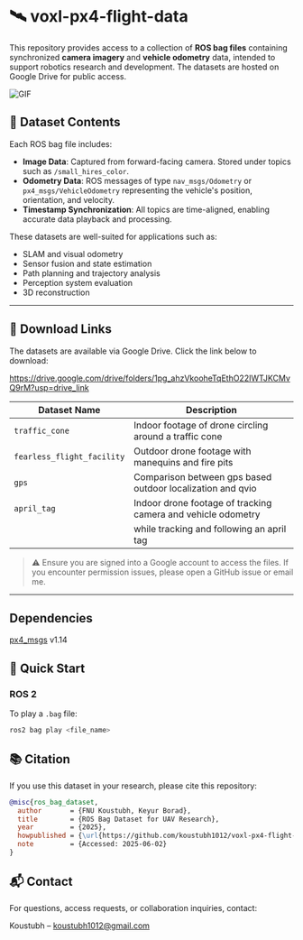 # 🛰️ voxl-px4-flight-data

This repository provides access to a collection of **ROS bag files** containing synchronized **camera imagery** and **vehicle odometry** data, intended to support robotics research and development. The datasets are hosted on Google Drive for public access.

![GIF](/dataset.gif)

## 📁 Dataset Contents

Each ROS bag file includes:

- **Image Data**: Captured from forward-facing camera. Stored under topics such as `/small_hires_color`.
- **Odometry Data**: ROS messages of type `nav_msgs/Odometry` or `px4_msgs/VehicleOdometry` representing the vehicle's position, orientation, and velocity.
- **Timestamp Synchronization**: All topics are time-aligned, enabling accurate data playback and processing.

These datasets are well-suited for applications such as:
- SLAM and visual odometry
- Sensor fusion and state estimation
- Path planning and trajectory analysis
- Perception system evaluation
- 3D reconstruction

---

## 🔗 Download Links

The datasets are available via Google Drive. Click the link below to download:

https://drive.google.com/drive/folders/1pg_ahzVkooheTqEthO22IWTJKCMvQ9rM?usp=drive_link

| Dataset Name                    | Description                                               
|---------------------------------|----------------------------------------------------------------|
| `traffic_cone`                  | Indoor footage of drone circling around a traffic cone         |
| `fearless_flight_facility`      | Outdoor drone footage with manequins and fire pits             |
| `gps`                           | Comparison between gps based outdoor localization and qvio     |
| `april_tag`                     | Indoor drone footage of tracking camera and vehicle odometry   |
|                                 | while tracking and following an april tag                      |

> ⚠️ Ensure you are signed into a Google account to access the files. If you encounter permission issues, please open a GitHub issue or email me.

---

## Dependencies

[px4_msgs](https://github.com/PX4/px4_msgs.git) v1.14 

## 🚀 Quick Start

### ROS 2
To play a `.bag` file:
```bash
ros2 bag play <file_name>
```

## 📚 Citation

If you use this dataset in your research, please cite this repository:
```bibtex
@misc{ros_bag_dataset,
  author       = {FNU Koustubh, Keyur Borad},
  title        = {ROS Bag Dataset for UAV Research},
  year         = {2025},
  howpublished = {\url{https://github.com/koustubh1012/voxl-px4-flight-data.git}},
  note         = {Accessed: 2025-06-02}
}
```

## 📬 Contact

For questions, access requests, or collaboration inquiries, contact:

Koustubh – koustubh1012@gmail.com
